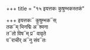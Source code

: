 +++
title = "१५ इयत्तकः कुषुम्भकस्तकं"

+++
इयत्तकः᳓ कुषुम्भक᳓स्  
तक᳓म् भिनद्मि अ᳓श्मना  
त᳓तो विष᳓म् प्र᳓ वावृते  
प᳓राचीर् अ᳓नु संव᳓तः